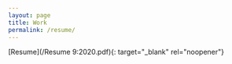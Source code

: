 ```yaml
---
layout: page
title: Work
permalink: /resume/
---
```


[Resume](/Resume 9:2020.pdf){: target="_blank" rel="noopener"} &nbsp;